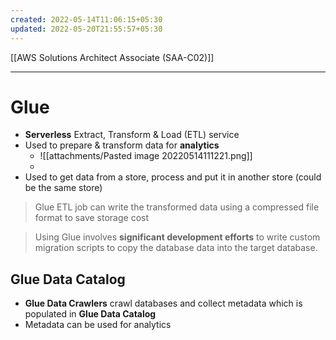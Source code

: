 ```yaml
---
created: 2022-05-14T11:06:15+05:30
updated: 2022-05-20T21:55:57+05:30
---
```

[[AWS Solutions Architect Associate (SAA-C02)]]

---
# Glue
- **Serverless** Extract, Transform & Load (ETL) service
- Used to prepare & transform data for **analytics**
	- ![[attachments/Pasted image 20220514111221.png]]
	- 
- Used to get data from a store, process and put it in another store (could be the same store)

> Glue ETL job can write the transformed data using a compressed file format to save storage cost

> Using Glue involves **significant development efforts** to write custom migration scripts to copy the database data into the target database.

## Glue Data Catalog
- **Glue Data Crawlers** crawl databases and collect metadata which is populated in **Glue Data Catalog**
- Metadata can be used for analytics